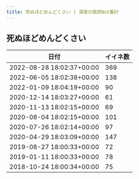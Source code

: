 ```yaml
---
title: 死ぬほどめんどくさい | 深夜の歌詞Bot集計
---
```

## 死ぬほどめんどくさい

|日付|イイネ数|
|-|-|
|2022-08-28 18:02:37+00:00|369|
|2022-06-05 18:02:38+00:00|138|
|2022-01-09 18:04:19+00:00|90|
|2020-12-14 18:03:27+00:00|61|
|2020-11-13 18:02:15+00:00|69|
|2020-08-04 18:02:15+00:00|101|
|2020-07-26 18:02:14+00:00|97|
|2020-04-29 18:03:09+00:00|147|
|2019-08-27 18:00:33+00:00|72|
|2019-01-11 18:00:33+00:00|78|
|2018-10-24 18:00:34+00:00|75|
